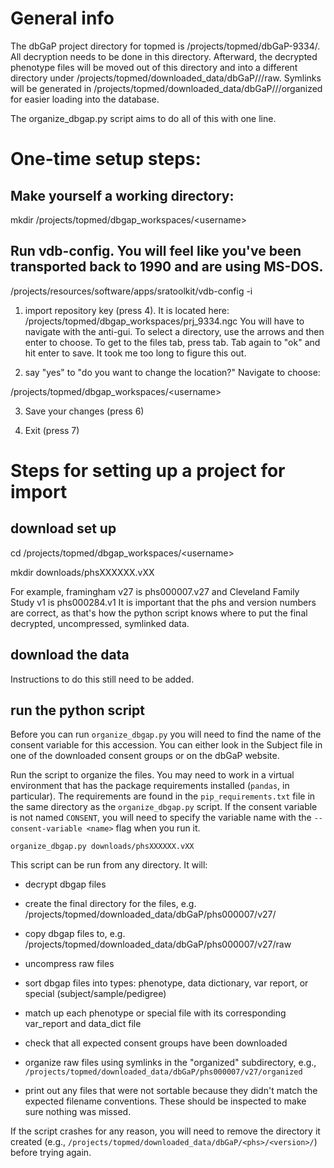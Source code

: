 # General info
The dbGaP project directory for topmed is /projects/topmed/dbGaP-9334/.
All decryption needs to be done in this directory.
Afterward, the decrypted phenotype files will be moved out of this directory and into a different directory under /projects/topmed/downloaded_data/dbGaP/<phs>/<version>/raw.
Symlinks will be generated in /projects/topmed/downloaded_data/dbGaP/<phs>/<version>/organized for easier loading into the database.

The organize_dbgap.py script aims to do all of this with one line.

# One-time setup steps:

## Make yourself a working directory:
mkdir /projects/topmed/dbgap_workspaces/\<username\>

## Run vdb-config. You will feel like you've been transported back to 1990 and are using MS-DOS.

/projects/resources/software/apps/sratoolkit/vdb-config -i


1. import repository key (press 4). It is located here:
/projects/topmed/dbgap_workspaces/prj_9334.ngc
You will have to navigate with the anti-gui.
To select a directory, use the arrows and then enter to choose.
To get to the files tab, press tab.
Tab again to "ok" and hit enter to save.
It took me too long to figure this out.

2. say "yes" to "do you want to change the location?"
Navigate to choose:

/projects/topmed/dbgap_workspaces/\<username\>

3. Save your changes (press 6)

4. Exit (press 7)


# Steps for setting up a project for import

## download set up

cd /projects/topmed/dbgap_workspaces/\<username\>

mkdir downloads/phsXXXXXX.vXX

For example, framingham v27 is phs000007.v27 and Cleveland Family Study v1 is phs000284.v1 It is important that the phs and version numbers are correct, as that's how the python script knows where to put the final decrypted, uncompressed, symlinked data.

## download the data

Instructions to do this still need to be added.

## run the python script

Before you can run `organize_dbgap.py` you will need to find the name of the consent variable for this accession.
You can either look in the Subject file in one of the downloaded consent groups or on the dbGaP website.

Run the script to organize the files.
You may need to work in a virtual environment that has the package requirements installed (`pandas`, in particular).
The requirements are found in the `pip_requirements.txt` file in the same directory as the `organize_dbgap.py` script.
If the consent variable is not named `CONSENT`, you will need to specify the variable name with the `--consent-variable <name>` flag when you run it.
```
organize_dbgap.py downloads/phsXXXXXX.vXX
```

This script can be run from any directory. It will:

* decrypt dbgap files

* create the final directory for the files, e.g. /projects/topmed/downloaded_data/dbGaP/phs000007/v27/

* copy dbgap files to, e.g. /projects/topmed/downloaded_data/dbGaP/phs000007/v27/raw

* uncompress raw files

* sort dbgap files into types: phenotype, data dictionary, var report, or special (subject/sample/pedigree)

* match up each phenotype or special file with its corresponding var_report and data_dict file

* check that all expected consent groups have been downloaded

* organize raw files using symlinks in the "organized" subdirectory, e.g., `/projects/topmed/downloaded_data/dbGaP/phs000007/v27/organized`

* print out any files that were not sortable because they didn't match the expected filename conventions. These should be inspected to make sure nothing was missed.

If the script crashes for any reason, you will need to remove the directory it created (e.g., `/projects/topmed/downloaded_data/dbGaP/<phs>/<version>/`) before trying again.
